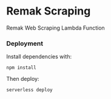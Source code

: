 # Remak Scraping

Remak Web Scraping Lambda Function

### Deployment

Install dependencies with:

```
npm install
```

Then deploy:

```
serverless deploy
```
